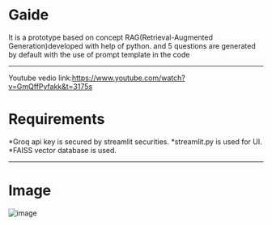 # Gaide
It is a prototype based on concept RAG(Retrieval-Augmented Generation)developed with help of python. and 5 questions are generated by default with the use of prompt template in the code<hr>
Youtube vedio link:https://www.youtube.com/watch?v=GmQffPyfakk&t=3175s
# Requirements
*Groq api key is secured by streamlit securities.
*streamlit.py is used for UI.
*FAISS vector database is used.<hr>
# Image
![image](https://github.com/user-attachments/assets/ed36941b-088e-41f5-8d60-099e0509b0c1)


